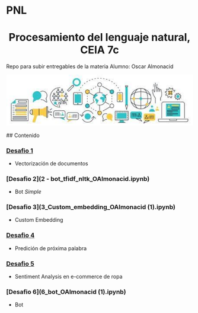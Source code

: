 # PNL
<h1 align="center"> Procesamiento del lenguaje natural, CEIA 7c </h1>
Repo para subir entregables de la materia
Alumno: Oscar Almonacid
<div>
<p style = 'text-align:center;'>
<img src="https://github.com/OscarAlmonacid/PNL/blob/main/PLNimagen.jfif" alt="JuveYell" width="2000px">
</p>
</div>
## Contenido

### [Desafio 1](1a_word2vec_OAlmonacid.ipynb) 
* Vectorización de documentos

### [Desafio 2](2 - bot_tfidf_nltk_OAlmonacid.ipynb) 
* Bot _Simple_

### [Desafio 3](3_Custom_embedding_OAlmonacid (1).ipynb) 
* Custom Embedding

### [Desafio 4](4_predicción_palabra_OAlmonacid.ipynb) 
* Predición de próxima palabra

### [Desafio 5](5_clothing_ecommerce_reviews_OAlmonacid.ipynb) 
* Sentiment Analysis en e-commerce de ropa

### [Desafio 6](6_bot_OAlmonacid (1).ipynb) 
* Bot
